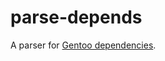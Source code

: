 # parse-depends

A parser for [Gentoo dependencies](https://devmanual.gentoo.org/general-concepts/dependencies/index.html).
